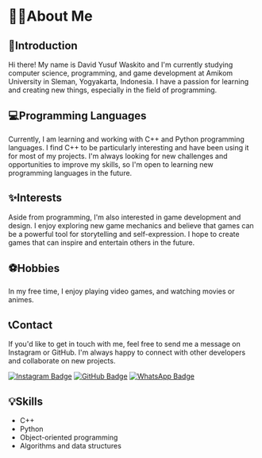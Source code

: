 # 🏄‍♂️About Me
## 🚀Introduction
Hi there! My name is David Yusuf Waskito and I'm currently studying computer science, programming, and game development at Amikom University in Sleman, Yogyakarta, Indonesia. I have a passion for learning and creating new things, especially in the field of programming.

## 💻Programming Languages
Currently, I am learning and working with C++ and Python programming languages. I find C++ to be particularly interesting and have been using it for most of my projects. I'm always looking for new challenges and opportunities to improve my skills, so I'm open to learning new programming languages in the future.

## ✨Interests
Aside from programming, I'm also interested in game development and design. I enjoy exploring new game mechanics and believe that games can be a powerful tool for storytelling and self-expression. I hope to create games that can inspire and entertain others in the future.

## ⚽Hobbies
In my free time, I enjoy playing video games, and watching movies or animes.

## 📞Contact
If you'd like to get in touch with me, feel free to send me a message on Instagram or GitHub. I'm always happy to connect with other developers and collaborate on new projects.

[![Instagram Badge](https://img.shields.io/badge/-davidyusufwaskito_-E4405F?style=flat-square&logo=instagram&logoColor=white&link=https://www.instagram.com/davidyusufwaskito_/)](https://www.instagram.com/davidyusufwaskito_/)
[![GitHub Badge](https://img.shields.io/badge/-DavidYusufWaskito-grey?style=flat-square&logo=github&logoColor=white&link=https://github.com/Dazzy467)](https://github.com/Dazzy467)
[![WhatsApp Badge](https://img.shields.io/badge/-DavidYusufDeWaskito-25D366?style=flat-square&logo=whatsapp&logoColor=white)](https://wa.me/+6285821535674)

## 💡Skills
* C++
* Python
* Object-oriented programming
* Algorithms and data structures

<!---
Dazzy467/Dazzy467 is a ✨ special ✨ repository because its `README.md` (this file) appears on your GitHub profile.
You can click the Preview link to take a look at your changes.
--->
